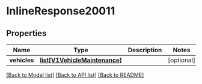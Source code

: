 # InlineResponse20011

## Properties
Name | Type | Description | Notes
------------ | ------------- | ------------- | -------------
**vehicles** | [**list[V1VehicleMaintenance]**](V1VehicleMaintenance.md) |  | [optional] 

[[Back to Model list]](../README.md#documentation-for-models) [[Back to API list]](../README.md#documentation-for-api-endpoints) [[Back to README]](../README.md)


